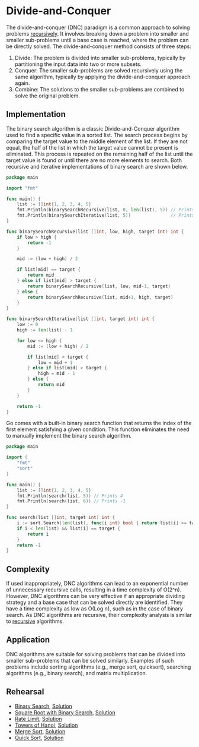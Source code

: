 # Divide-and-Conquer

The divide-and-conquer (DNC) paradigm is a common approach to solving problems [recursively](../recursion). It involves breaking down a problem into smaller and smaller sub-problems until a base case is reached, where the problem can be directly solved. The divide-and-conquer method consists of three steps:

1. Divide: The problem is divided into smaller sub-problems, typically by partitioning the input data into two or more subsets.
2. Conquer: The smaller sub-problems are solved recursively using the same algorithm, typically by applying the divide-and-conquer approach again.
3. Combine: The solutions to the smaller sub-problems are combined to solve the original problem.

## Implementation

The binary search algorithm is a classic Divide-and-Conquer algorithm used to find a specific value in a sorted list. The search process begins by comparing the target value to the middle element of the list. If they are not equal, the half of the list in which the target value cannot be present is eliminated. This process is repeated on the remaining half of the list until the target value is found or until there are no more elements to search. Both recursive and iterative implementations of binary search are shown below.

```Go
package main

import "fmt"

func main() {
	list := []int{1, 2, 3, 4, 5}
	fmt.Println(binarySearchRecursive(list, 0, len(list), 5)) // Prints 4
	fmt.Println(binarySearchIterative(list, 5))               // Prints 4
}

func binarySearchRecursive(list []int, low, high, target int) int {
	if low > high {
		return -1
	}

	mid := (low + high) / 2

	if list[mid] == target {
		return mid
	} else if list[mid] > target {
		return binarySearchRecursive(list, low, mid-1, target)
	} else {
		return binarySearchRecursive(list, mid+1, high, target)
	}
}

func binarySearchIterative(list []int, target int) int {
	low := 0
	high := len(list) - 1

	for low <= high {
		mid := (low + high) / 2

		if list[mid] < target {
			low = mid + 1
		} else if list[mid] > target {
			high = mid - 1
		} else {
			return mid
		}
	}

	return -1
}
```

Go comes with a built-in binary search function that returns the index of the first element satisfying a given condition. This function eliminates the need to manually implement the binary search algorithm.

```Go
package main

import (
	"fmt"
	"sort"
)

func main() {
	list := []int{1, 2, 3, 4, 5}
	fmt.Println(search(list, 5)) // Prints 4
	fmt.Println(search(list, 6)) // Prints -1
}

func search(list []int, target int) int {
	i := sort.Search(len(list), func(i int) bool { return list[i] >= target })
	if i < len(list) && list[i] == target {
		return i
	}
	return -1
}
```

## Complexity

If used inappropriately, DNC algorithms can lead to an exponential number of unnecessary recursive calls, resulting in a time complexity of O(2^n). However, DNC algorithms can be very effective if an appropriate dividing strategy and a base case that can be solved directly are identified. They have a time complexity as low as O(Log n), such as in the case of binary search. As DNC algorithms are recursive, their complexity analysis is similar to [recursive](../recursion) algorithms.

## Application

DNC algorithms are suitable for solving problems that can be divided into smaller sub-problems that can be solved similarly. Examples of such problems include sorting algorithms (e.g., merge sort, quicksort), searching algorithms (e.g., binary search), and matrix multiplication.

## Rehearsal

* [Binary Search](./binary_search_test.go), [Solution](./binary_search.go)
* [Square Root with Binary Search](./square_root_test.go), [Solution](./square_root.go)
* [Rate Limit](./rate_limit_test.go), [Solution](./rate_limit.go)
* [Towers of Hanoi](./towers_of_hanoi_test.go), [Solution](./towers_of_hanoi.go)
* [Merge Sort](./merge_sort_test.go), [Solution](./merge_sort.go)
* [Quick Sort](./quick_sort_test.go), [Solution](./quick_sort.go)

